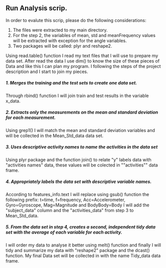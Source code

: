 ## Run Analysis scrip.

In order to evalute this scrip, please do the following considerations:
 1. The files were extracted to my main directory.
 2. For the step 2, the variables of mean, std  and meanFrequency values will be extracted with exception  for the   angle variables.
 3. Two packages will be called: plyr and reshape2.

Using read.table() function I read my text files that I will use to prepare my data set.
After read the data I use dim() to know the size of these pieces of Data and like this I can plan my program.
I following the steps of the project description and I start to join my pieces.

##### 1. Merges the training and the test sets to create one data set. 
 
Through  rbind() function I will join train and test results in the variable x_data.

##### 2. Extracts only the measurements on the mean and standard deviation for each measurement. 

Using grep1() I will match the mean and standard deviation variables and will be collected in the Mean_Std_data data set.  
 
##### 3. Uses descriptive activity names to name the activities in the data set

Using plyr package and the function join() to relate "y" labels data with "activities names" data,  these values will be colected in ""activities"" data frame.      
 
##### 4. Appropriately labels the data set with descriptive variable names. 
 
According to features_info.text I will replace using gsub() function the following prefix:
t=time, f=frequency, Acc=Accelerometer, Gyro=Gyroscope, Mag=Magnitude and BodyBody=Body
I will add the "subject_data" column and the "activities_data" from step 3 to Mean_Std_data.      

##### 5. From the data set in step 4, creates a second, independent tidy data set with the average of each variable for each activity.

I will order my data to analyse it better using melt() function 
and finally I will tidy  and summarize my data with "reshape2" package  and the dcast() function.
My final Data set will be collected in with the name Tidy_data data frame.



   



     

